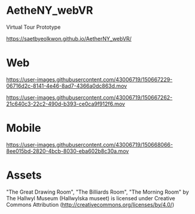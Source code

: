# AetheNY_webVR
Virtual Tour Prototype

https://saetbyeolkwon.github.io/AetherNY_webVR/

# Web

https://user-images.githubusercontent.com/43006719/150667229-06716d2c-8141-4e46-8ad7-4366a0dc863d.mov

https://user-images.githubusercontent.com/43006719/150667262-21c640c3-22c2-490d-b393-ce0ca9f912f6.mov

# Mobile

https://user-images.githubusercontent.com/43006719/150668066-8ee015bd-2820-4bcb-8030-eba602b8c30a.mov

# Assets
"The Great Drawing Room", "The Billiards Room", "The Morning Room" by The Hallwyl Museum (Hallwylska museet) is licensed under Creative Commons Attribution (http://creativecommons.org/licenses/by/4.0/)
